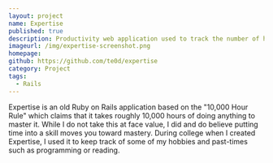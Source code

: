 ```yaml
---
layout: project
name: Expertise
published: true
description: Productivity web application used to track the number of hours spent on skills
imageurl: /img/expertise-screenshot.png
homepage:
github: https://github.com/te0d/expertise
category: Project
tags:
  - Rails
---
```


Expertise is an old Ruby on Rails application based on the "10,000 Hour Rule" which claims that it takes roughly 10,000 hours of doing anything to master it. While I do not take this at face value, I did and do believe putting time into a skill moves you toward mastery. During college when I created Expertise, I used it to keep track of some of my hobbies and past-times such as programming or reading.
